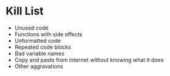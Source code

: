 Kill List
=========
* Unused code
* Functions with side effects
* Unformatted code
* Repeated code blocks
* Bad variable names
* Copy and paste from internet without knowing what it does
* Other aggravations
